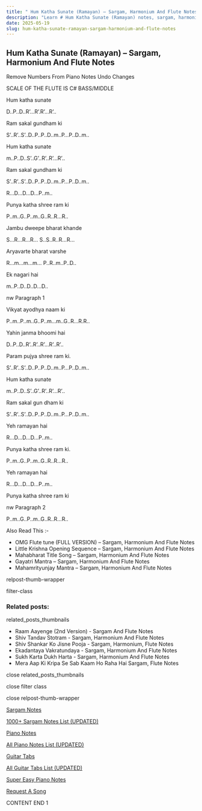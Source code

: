 ```yaml
---
title: " Hum Katha Sunate (Ramayan) – Sargam, Harmonium And Flute Notes"
description: "Learn # Hum Katha Sunate (Ramayan) notes, sargam, harmonium notations and flute notes. Easy step-by-step tutorial for beginners."
date: 2025-05-19
slug: hum-katha-sunate-ramayan-sargam-harmonium-and-flute-notes
---
```


## Hum Katha Sunate (Ramayan) – Sargam, Harmonium And Flute Notes

Remove Numbers From Piano Notes
Undo Changes

SCALE OF THE FLUTE IS C# BASS/MIDDLE

Hum katha sunate

D..P..D..R’…R’.R’…R’..

Ram sakal gundham ki

S’..R’..S’..D..P..P..D..m..P…P..D..m..

Hum katha sunate

m..P..D..S’..G’..R’..R’…R’..

Ram sakal gundham ki

S’..R’..S’..D..P..P..D..m..P…P..D..m..

R…D…D…D…P..m..

Punya katha shree ram ki

P..m..G..P..m..G..R..R…R..

Jambu dweepe bharat khande

S…R…R…R… S..S..R..R…R…

Aryavarte bharat varshe

R…m…m…m… P..R..m..P..D..

Ek nagari hai

m..P..D..D..D…D..

nw Paragraph 1

Vikyat ayodhya naam ki

P..m..P..m..G..P..m…m..G..R…R.R..

Yahin janma bhoomi hai

D..P..D..R’..R’..R’…R’..R’..

Param pujya shree ram ki.

S’..R’..S’..D..P..P..D..m..P…P..D..m..

Hum katha sunate

m..P..D..S’..G’..R’..R’…R’..

Ram sakal gun dham ki

S’..R’..S’..D..P..P..D..m..P…P..D..m..

Yeh ramayan hai

R…D…D…D…P..m..

Punya katha shree ram ki.

P..m..G..P..m..G..R..R…R..

Yeh ramayan hai

R…D…D…D…P..m..

Punya katha shree ram ki

nw Paragraph 2

P..m..G..P..m..G..R..R…R..

Also Read This :-

- OMG Flute tune (FULL VERSION) – Sargam, Harmonium And Flute Notes
- Little Krishna Opening Sequence – Sargam, Harmonium And Flute Notes
- Mahabharat Title Song – Sargam, Harmonium And Flute Notes
- Gayatri Mantra – Sargam, Harmonium And Flute Notes
- Mahamrityunjay Mantra – Sargam, Harmonium And Flute Notes

relpost-thumb-wrapper

filter-class

### Related posts:

related_posts_thumbnails

- Raam Aayenge (2nd Version) - Sargam And Flute Notes
- Shiv Tandav Stotram - Sargam, Harmonium And Flute Notes
- Shiv Shankar Ko Jisne Pooja - Sargam, Harmonium, Flute Notes
- Ekadantaya Vakratundaya - Sargam, Harmonium And Flute Notes
- Sukh Karta Dukh Harta - Sargam, Harmonium And Flute Notes
- Mera Aap Ki Kripa Se Sab Kaam Ho Raha Hai Sargam, Flute Notes

close related_posts_thumbnails

close filter class

close relpost-thumb-wrapper

[Sargam Notes](/sargam-notes.html)

[1000+ Sargam Notes List (UPDATED)](/all-songs-list-sargam-notes.html)

[Piano Notes](/piano-notes.html)

[All Piano Notes List (UPDATED)](/all-songs-list-piano-notes.html)

[Guitar Tabs](/guitar-tabs.html)

[All Guitar Tabs List (UPDATED)](/all-songs-list-guitar-tabs.html)

[Super Easy Piano Notes](https://studywall.in/)

[Request A Song](/request-a-song.html)

CONTENT END 1
